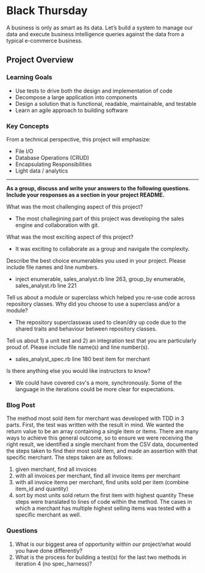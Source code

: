 # Black Thursday

A business is only as smart as its data. Let’s build a system to manage our data and execute business intelligence queries against the data from a typical e-commerce business.

## Project Overview
### Learning Goals
* Use tests to drive both the design and implementation of code
* Decompose a large application into components
* Design a solution that is functional, readable, maintainable, and testable
* Learn an agile approach to building software
### Key Concepts
From a technical perspective, this project will emphasize:

* File I/O
* Database Operations (CRUD)
* Encapsulating Responsibilities
* Light data / analytics

____




**As a group, discuss and write your answers to the following questions. Include your responses as a section in your project README.**

What was the most challenging aspect of this project?
* The most challegining part of this project was developing the sales engine and collaboration with git.

What was the most exciting aspect of this project?
* It was exciting to collaborate as a group and navigate the complexity.

Describe the best choice enumerables you used in your project. Please include file names and line numbers.
* inject enumerable, sales_analyst.rb line 263, group_by enumerable, sales_analyst.rb line 221


Tell us about a module or superclass which helped you re-use code across repository classes. Why did you choose to use a superclass and/or a module?
* The repository superclasswas used to clean/dry up code due to the shared traits and behaviour between repository classes.


Tell us about 1) a unit test and 2) an integration test that you are particularly proud of. Please include file name(s) and line number(s).
* sales_analyst_spec.rb line 180 best item for merchant


Is there anything else you would like instructors to know?
* We could have covered csv's a more, synchronously. Some of the language in the iterations could be more clear for expectations.

### Blog Post

The method most sold item for merchant was developed with TDD in 3 parts. First, the test was written with the result in mind. We wanted the return value to be an array containing a single item or items. There are many ways to achieve this general outcome, so to ensure we were receiving the right result, we identified a single merchant from the CSV data, documented the steps taken to find their most sold item, and made an assertion with that specific merchant. The steps taken are as follows:
1. given merchant, find all invoices
1. with all invoices per merchant, find all invoice items per merchant
1. with all invoice items per merchant, find units sold per item (combine item_id and quantity)
1. sort by most units sold
return the first item with highest quantity
These steps were translated to lines of code within the method.
The cases in which a merchant has multiple highest selling items was tested with a specific merchant as well.

### Questions
1. What is our biggest area of opportunity within our project/what would you have done differently?
1. What is the process for building a test(s) for the last two methods in iteration 4 (no spec_harness)?

